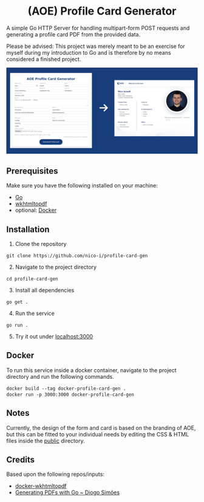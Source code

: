 <h1 style="text-align: center;">(AOE) Profile Card Generator</h1>

A simple Go HTTP Server for handling multipart-form POST
requests and generating a profile card PDF from the provided data.

Please be advised: This project was merely meant to be an exercise for myself during my introduction to Go and is therefore by no means considered a finished project.

<div style="text-align: center">
<img src="doc/example.png" alt="Example">
</div>

## Prerequisites

Make sure you have the following installed on your machine:

- [Go](https://golang.org/doc/install)
- [wkhtmltopdf](https://wkhtmltopdf.org/downloads.html)
- optional: [Docker](https://docs.docker.com/get-docker/)

## Installation

1. Clone the repository 

```shell
git clone https://github.com/nico-i/profile-card-gen
```

2. Navigate to the project directory

```shell
cd profile-card-gen
```

3. Install all dependencies

```shell
go get .
```

4. Run the service

```shell
go run .
```

5. Try it out under [localhost:3000](http://localhost:3000)

## Docker

To run this service inside a docker container,
navigate to the project directory and run the following commands.

```shell
docker build --tag docker-profile-card-gen .
docker run -p 3000:3000 docker-profile-card-gen
```

## Notes

Currently, the design of the form and card is based on the branding
of AOE, but this can be fitted to your individual needs by editing
the CSS & HTML files inside the [public](./public) directory.

## Credits

Based upon the following repos/inputs:

- [docker-wkhtmltopdf](https://github.com/Surnet/docker-wkhtmltopdf)
- [Generating PDFs with Go ~ Diogo Simões](https://cloudoki.com/generating-pdfs-with-go/)


